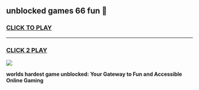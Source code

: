 
## unblocked games 66 fun 👋
<h3>
<a href="https://premium.freeplayer.one?title=unblocked_games_66_fun&ref=12F">CLICK TO PLAY</a></h3>
<hr>

<h3>
<a href="https://premium.freeplayer.one?title=unblocked_games_66_fun&ref=12F">CLICK 2 PLAY</a>
  
</h3>

<a href="https://premium.freeplayer.one?title=unblocked_games_66_fun&ref=12F/"><img src="https://clearcache.store/games.png"></a>


**worlds hardest game unblocked: Your Gateway to Fun and Accessible Online Gaming**
